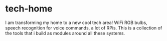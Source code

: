 # tech-home
I am transforming my home to a new cool tech area! WiFi RGB bulbs, speech recognition for voice commands, a lot of RPis. This is a collection of the tools that i build as modules around all these systems.
